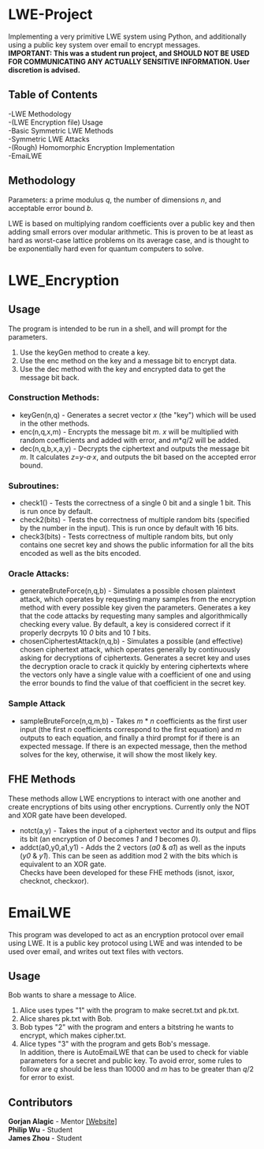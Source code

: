 # LWE-Project

Implementing a very primitive LWE system using Python, and additionally using a public key system over email to encrypt messages.  
<b>IMPORTANT: This was a student run project, and SHOULD NOT BE USED FOR COMMUNICATING ANY ACTUALLY SENSITIVE INFORMATION. User discretion is advised.</b>

## Table of Contents
-LWE Methodology  
-(LWE Encryption file) Usage  
-Basic Symmetric LWE Methods  
-Symmetric LWE Attacks  
-(Rough) Homomorphic Encryption Implementation  
-EmaiLWE

## Methodology

Parameters: a prime modulus *q*, the number of dimensions *n*, and acceptable error bound *b*.  

LWE is based on multiplying random coefficients over a public key and then adding small errors over modular arithmetic.
This is proven to be at least as hard as worst-case lattice problems on its average case, and is thought to be exponentially hard even for quantum computers to solve.

# LWE_Encryption
## Usage

The program is intended to be run in a shell, and will prompt for the parameters.
1) Use the keyGen method to create a key.  
2) Use the enc method on the key and a message bit to encrypt data.  
3) Use the dec method with the key and encrypted data to get the message bit back.

### Construction Methods:
* keyGen(n,q) - Generates a secret vector *x* (the "key") which will be used in the other methods.
* enc(n,q,x,m) -  Encrypts the message bit *m*. *x* will be multiplied with random coefficients and added with error, and *m***q*/2 will be added.
* dec(n,q,b,x,a,y) - Decrypts the ciphertext and outputs the message bit *m*. It calculates *z*=*y*-*a*·*x*, and outputs the bit based on the accepted error bound.

### Subroutines:
* check1() - Tests the correctness of a single 0 bit and a single 1 bit. This is run once by default.
* check2(bits) - Tests the correctness of multiple random bits (specified by the number in the input). This is run once by default with 16 bits.
* check3(bits) - Tests correctness of multiple random bits, but only contains one secret key and shows the public information for all the bits encoded as well as the bits encoded.

### Oracle Attacks:
* generateBruteForce(n,q,b) - Simulates a possible chosen plaintext attack, which operates by requesting many samples from the encryption method with every possible key given the parameters. Generates a key that the code attacks by requesting many samples and algorithmically checking every value. By default, a key is considered correct if it properly decrpyts 10 *0* bits and 10 *1* bits.
* chosenCiphertestAttack(n,q,b) - Simulates a possible (and effective) chosen ciphertext attack, which operates generally by continuously asking for decryptions of ciphertexts. Generates a secret key and uses the decryption oracle to crack it quickly by entering ciphertexts where the vectors only have a single value with a coefficient of one and using the error bounds to find the value of that coefficient in the secret key.

### Sample Attack
* sampleBruteForce(n,q,m,b) - Takes *m* * *n* coefficients as the first user input (the first *n* coefficients correspond to the first equation) and *m* outputs to each equation, and finally a third prompt for if there is an expected message. If there is an expected message, then the method solves for the key, otherwise, it will show the most likely key.

## FHE Methods
These methods allow LWE encryptions to interact with one another and create encryptions of bits using other encryptions. Currently only the NOT and XOR gate have been developed.
* notct(a,y) - Takes the input of a ciphertext vector and its output and flips its bit (an encryption of *0* becomes *1* and *1* becomes *0*).
* addct(a0,y0,a1,y1) - Adds the 2 vectors (*a0* & *a1*) as well as the inputs (*y0* & *y1*). This can be seen as addition mod 2 with the bits which is equivalent to an XOR gate.  
Checks have been developed for these FHE methods (isnot, isxor, checknot, checkxor).

# EmaiLWE
This program was developed to act as an encryption protocol over email using LWE. It is a public key protocol using LWE and was intended to be used over email, and writes out text files with vectors.

## Usage
Bob wants to share a message to Alice.  
1) Alice uses types "1" with the program to make secret.txt and pk.txt.  
2) Alice shares pk.txt with Bob.  
3) Bob types "2" with the program and enters a bitstring he wants to encrypt, which makes cipher.txt.  
4) Alice types "3" with the program and gets Bob's message.  
In addition, there is AutoEmaiLWE that can be used to check for viable parameters for a secret and public key. To avoid error, some rules to follow are *q* should be less than 10000 and *m* has to be greater than *q*/2 for error to exist.

## Contributors

**Gorjan Alagic** - Mentor <a href="https://www.alagic.org/">[Website]</a>  
**Philip Wu** - Student  
**James Zhou** - Student
